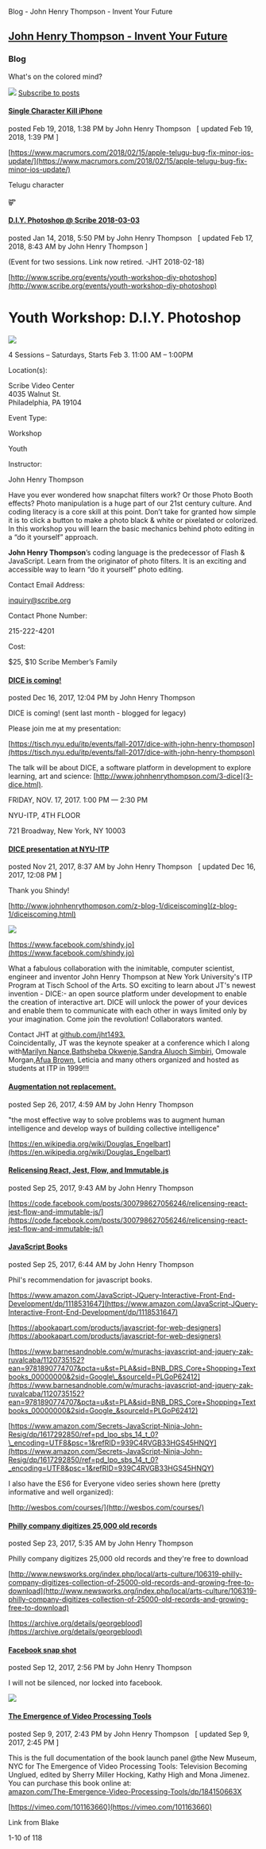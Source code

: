 Blog - John Henry Thompson - Invent Your Future

## [John Henry Thompson - Invent Your Future](index.html)

### Blog

What's on the colored mind?

![](_/rsrc/1570087315000/system/app/images/icon_feed.gif) [ Subscribe to posts](http://www.johnhenrythompson.com/z-blog-1/posts.xml)

#### [Single Character Kill iPhone](z-blog-1/singlecharacterkilliphone.html)

posted Feb 19, 2018, 1:38 PM by John Henry Thompson   \[ updated Feb 19, 2018, 1:39 PM \]

[https://www.macrumors.com/2018/02/15/apple-telugu-bug-fix-minor-ios-update/](https://www.macrumors.com/2018/02/15/apple-telugu-bug-fix-minor-ios-update/)

Telugu character

జ్ఞా

#### [D.I.Y. Photoshop @ Scribe 2018-03-03](z-blog-1/diyphotoshopscribe2018-03-03.html)

posted Jan 14, 2018, 5:50 PM by John Henry Thompson   \[ updated Feb 17, 2018, 8:43 AM by John Henry Thompson \]

(Event for two sessions. Link now retired. -JHT 2018-02-18)

[http://www.scribe.org/events/youth-workshop-diy-photoshop](http://www.scribe.org/events/youth-workshop-diy-photoshop)

# Youth Workshop: D.I.Y. Photoshop

![](http://www.scribe.org/sites/default/files/styles/width300/public/inline_images/332673135839014203-jht-half-color-2.png?itok=x7HV-dLm)

4 Sessions – Saturdays, Starts Feb 3. 11:00 AM – 1:00PM

Location(s):

Scribe Video Center  
4035 Walnut St.  
Philadelphia, PA 19104

Event Type:

Workshop

Youth

Instructor:

John Henry Thompson

Have you ever wondered how snapchat filters work? Or those Photo Booth effects? Photo manipulation is a huge part of our 21st century culture. And coding literacy is a core skill at this point. Don’t take for granted how simple it is to click a button to make a photo black & white or pixelated or colorized. In this workshop you will learn the basic mechanics behind photo editing in a “do it yourself” approach.

**John Henry Thompson**’s coding language is the predecessor of Flash & JavaScript. Learn from the originator of photo filters. It is an exciting and accessible way to learn “do it yourself” photo editing.

Contact Email Address:

[inquiry@scribe.org](mailto:inquiry@scribe.org)

Contact Phone Number:

215-222-4201

Cost:

$25, $10 Scribe Member’s Family

#### [DICE is coming!](z-blog-1/diceiscoming.html)

posted Dec 16, 2017, 12:04 PM by John Henry Thompson

DICE is coming! (sent last month - blogged for legacy)

Please join me at my presentation:

[https://tisch.nyu.edu/itp/events/fall-2017/dice-with-john-henry-thompson](https://tisch.nyu.edu/itp/events/fall-2017/dice-with-john-henry-thompson)

The talk will be about DICE, a software platform in development to explore learning, art and science: [http://www.johnhenrythompson.com/3-dice](3-dice.html).

FRIDAY, NOV. 17, 2017. 1:00 PM — 2:30 PM

NYU-ITP, 4TH FLOOR

721 Broadway, New York, NY 10003

#### [DICE presentation at NYU-ITP](z-blog-1/dicepresentationatnyu-itp.html)

posted Nov 21, 2017, 8:37 AM by John Henry Thompson   \[ updated Dec 16, 2017, 12:08 PM \]

Thank you Shindy!

[http://www.johnhenrythompson.com/z-blog-1/diceiscoming](z-blog-1/diceiscoming.html)

[![](_/rsrc/1511282434170/z-blog-1/dicepresentationatnyu-itp/shindy-nyuitp-dice-2017-11-17.png)](http://www.johnhenrythompson.com/z-blog-1/dicepresentationatnyu-itp/shindy-nyuitp-dice-2017-11-17.png?attredirects=0)

[https://www.facebook.com/shindy.jo](https://www.facebook.com/shindy.jo)

What a fabulous collaboration with the inimitable, computer scientist, engineer and inventor John Henry Thompson at New York University's ITP Program at Tisch School of the Arts. SO exciting to learn about JT's newest invention - DICE:- an open source platform under development to enable the creation of interactive art. DICE will unlock the power of your devices and enable them to communicate with each other in ways limited only by your imagination. Come join the revolution! Collaborators wanted.

Contact JHT at [github.com/jht1493.](https://github.com/jht1493.)  
Coincidentally, JT was the keynote speaker at a conference which I along with[Marilyn Nance](https://www.facebook.com/sistanance?fref=mentions),[Bathsheba Okwenje](https://www.facebook.com/bathsheba.okwenje?fref=mentions),[Sandra Aluoch Simbiri](https://www.facebook.com/atieno.aluochsimbiri?fref=mentions), Omowale Morgan,[Afua Brown](https://www.facebook.com/afuabrown?fref=mentions), Leticia and many others organized and hosted as students at ITP in 1999!!!

#### [Augmentation not replacement.](z-blog-1/augmentationnotreplacement.html)

posted Sep 26, 2017, 4:59 AM by John Henry Thompson

"the most effective way to solve problems was to augment human intelligence and develop ways of building collective intelligence"

[https://en.wikipedia.org/wiki/Douglas_Engelbart](https://en.wikipedia.org/wiki/Douglas_Engelbart)

#### [Relicensing React, Jest, Flow, and Immutable.js](z-blog-1/relicensingreactjestflowandimmutablejs.html)

posted Sep 25, 2017, 9:43 AM by John Henry Thompson

[https://code.facebook.com/posts/300798627056246/relicensing-react-jest-flow-and-immutable-js/](https://code.facebook.com/posts/300798627056246/relicensing-react-jest-flow-and-immutable-js/)

#### [JavaScript Books](z-blog-1/javascriptbooks.html)

posted Sep 25, 2017, 6:44 AM by John Henry Thompson

Phil's recommendation for javascript books.

[https://www.amazon.com/JavaScript-JQuery-Interactive-Front-End-Development/dp/1118531647](https://www.amazon.com/JavaScript-JQuery-Interactive-Front-End-Development/dp/1118531647)

[https://abookapart.com/products/javascript-for-web-designers](https://abookapart.com/products/javascript-for-web-designers)

[https://www.barnesandnoble.com/w/murachs-javascript-and-jquery-zak-ruvalcaba/1120735152?ean=9781890774707&pcta=u&st=PLA&sid=BNB_DRS_Core+Shopping+Textbooks_00000000&2sid=Google\_&sourceId=PLGoP62412](https://www.barnesandnoble.com/w/murachs-javascript-and-jquery-zak-ruvalcaba/1120735152?ean=9781890774707&pcta=u&st=PLA&sid=BNB_DRS_Core+Shopping+Textbooks_00000000&2sid=Google_&sourceId=PLGoP62412)

[https://www.amazon.com/Secrets-JavaScript-Ninja-John-Resig/dp/1617292850/ref=pd_lpo_sbs_14_t_0?\_encoding=UTF8&psc=1&refRID=939C4RVGB33HGS45HNQY](https://www.amazon.com/Secrets-JavaScript-Ninja-John-Resig/dp/1617292850/ref=pd_lpo_sbs_14_t_0?_encoding=UTF8&psc=1&refRID=939C4RVGB33HGS45HNQY)

I also have the ES6 for Everyone video series shown here (pretty informative and well organized):

[http://wesbos.com/courses/](http://wesbos.com/courses/)

#### [Philly company digitizes 25,000 old records](z-blog-1/phillycompanydigitizes25000oldrecords.html)

posted Sep 23, 2017, 5:35 AM by John Henry Thompson

Philly company digitizes 25,000 old records and they're free to download

[http://www.newsworks.org/index.php/local/arts-culture/106319-philly-company-digitizes-collection-of-25000-old-records-and-growing-free-to-download](http://www.newsworks.org/index.php/local/arts-culture/106319-philly-company-digitizes-collection-of-25000-old-records-and-growing-free-to-download)

[https://archive.org/details/georgeblood](https://archive.org/details/georgeblood)

#### [Facebook snap shot](z-blog-1/facebooksnapshot.html)

posted Sep 12, 2017, 2:56 PM by John Henry Thompson

I will not be silenced, nor locked into facebook.

[![](_/rsrc/1505253417936/z-blog-1/facebooksnapshot/facebook-2017-09-12.png)](http://www.johnhenrythompson.com/z-blog-1/facebooksnapshot/facebook-2017-09-12.png?attredirects=0)

#### [The Emergence of Video Processing Tools](z-blog-1/theemergenceofvideoprocessingtools-booklaunchpanelnewmuseumnyc.html)

posted Sep 9, 2017, 2:43 PM by John Henry Thompson   \[ updated Sep 9, 2017, 2:45 PM \]

This is the full documentation of the book launch panel @the New Museum, NYC for The Emergence of Video Processing Tools: Television Becoming Unglued, edited by Sherry Miller Hocking, Kathy High and Mona Jimenez. You can purchase this book online at:   
[amazon.com/The-Emergence-Video-Processing-Tools/dp/184150663X](http://www.amazon.com/The-Emergence-Video-Processing-Tools/dp/184150663X)

[https://vimeo.com/101163660](https://vimeo.com/101163660)

Link from Blake

1-10 of 118
